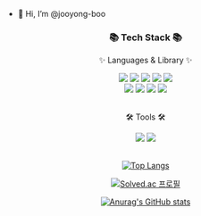 - 👋 Hi, I’m @jooyong-boo
<div align=center>
	<h3>📚 Tech Stack 📚</h3>
	<p>✨ Languages & Library ✨</p>
</div>
<div align="center">
  	<img src="https://img.shields.io/badge/TypeScript-3178C6?style=flat&logo=TypeScript&logoColor=white" />
  	<img src="https://img.shields.io/badge/JavaScript-F7DF1E?style=flat&logo=JavaScript&logoColor=white" />
    	<img src="https://img.shields.io/badge/React-61DAFB?style=flat&logo=React&logoColor=white" />
	<img src="https://img.shields.io/badge/HTML5-E34F26?style=flat&logo=HTML5&logoColor=white" />
	<img src="https://img.shields.io/badge/CSS3-1572B6?style=flat&logo=CSS3&logoColor=white" />
  <br>
      	<img src="https://img.shields.io/badge/React Query-FF4154?style=flat&logo=React Query&logoColor=white" />
      	<img src="https://img.shields.io/badge/StyledComponents-DB7093?style=flat&logo=styled-components&logoColor=white" />
      	<img src="https://img.shields.io/badge/MUI-007FFF?style=flat&logo=MUI&logoColor=white" />
      	<img src="https://img.shields.io/badge/ReduxToolkit-764ABC?style=flat&logo=Redux&logoColor=white" />
	<br>
</div>
<br>
<div align=center>
	<p>🛠 Tools 🛠</p>
</div>
<div align=center>
	<img src="https://img.shields.io/badge/Visual%20Studio%20Code-007ACC?style=flat&logo=VisualStudioCode&logoColor=white" />
	<img src="https://img.shields.io/badge/GitHub-181717?style=flat&logo=GitHub&logoColor=white" />
</div>
<br>

<div align=center>

[![Top Langs](https://github-readme-stats.vercel.app/api/top-langs/?username=jooyong-boo&layout=compact)](https://github.com/jooyong-boo/github-readme-stats)

[![Solved.ac
프로필](http://mazassumnida.wtf/api/v2/generate_badge?boj=qnwndyd159)](https://solved.ac/qnwndyd159)
  
[![Anurag's GitHub stats](https://github-readme-stats.vercel.app/api?username=jooyong-boo)](https://github.com/jooyong-boo/github-readme-stats)<br/>
  </div>

<!---
jooyong-boo/jooyong-boo is a ✨ special ✨ repository because its `README.md` (this file) appears on your GitHub profile.
You can click the Preview link to take a look at your changes.
--->
